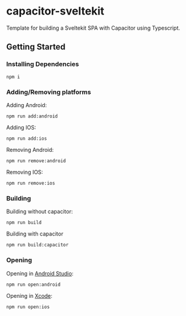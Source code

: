 # capacitor-sveltekit

Template for building a Sveltekit SPA with Capacitor using Typescript.

## Getting Started

### Installing Dependencies

```
npm i
```

### Adding/Removing platforms

Adding Android:

```
npm run add:android
```

Adding IOS:

```
npm run add:ios
```

Removing Android:

```
npm run remove:android
```

Removing IOS:

```
npm run remove:ios
```

### Building

Building without capacitor:

```
npm run build
```

Building with capacitor

```
npm run build:capacitor
```

### Opening

Opening in [Android Studio](https://developer.android.com/studio):

```
npm run open:android
```

Opening in [Xcode](https://developer.apple.com/xcode/):

```
npm run open:ios
```
